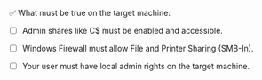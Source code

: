 ✅ What must be true on the target machine:

- [ ] Admin shares like C$ must be enabled and accessible.

- [ ] Windows Firewall must allow File and Printer Sharing (SMB-In).

- [ ] Your user must have local admin rights on the target machine.
